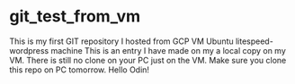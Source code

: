 # git_test_from_vm
This is my first GIT repository I hosted from GCP VM Ubuntu litespeed-wordpress machine 
This is an entry I have made on my a local copy on my VM. There is still no clone on your PC just on the VM. Make sure you clone this repo on PC tomorrow. 
Hello Odin!
